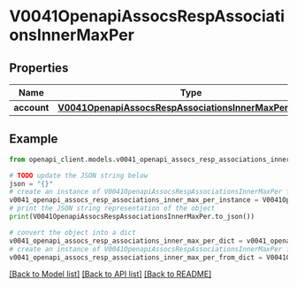 # V0041OpenapiAssocsRespAssociationsInnerMaxPer


## Properties

Name | Type | Description | Notes
------------ | ------------- | ------------- | -------------
**account** | [**V0041OpenapiAssocsRespAssociationsInnerMaxPerAccount**](V0041OpenapiAssocsRespAssociationsInnerMaxPerAccount.md) |  | [optional] 

## Example

```python
from openapi_client.models.v0041_openapi_assocs_resp_associations_inner_max_per import V0041OpenapiAssocsRespAssociationsInnerMaxPer

# TODO update the JSON string below
json = "{}"
# create an instance of V0041OpenapiAssocsRespAssociationsInnerMaxPer from a JSON string
v0041_openapi_assocs_resp_associations_inner_max_per_instance = V0041OpenapiAssocsRespAssociationsInnerMaxPer.from_json(json)
# print the JSON string representation of the object
print(V0041OpenapiAssocsRespAssociationsInnerMaxPer.to_json())

# convert the object into a dict
v0041_openapi_assocs_resp_associations_inner_max_per_dict = v0041_openapi_assocs_resp_associations_inner_max_per_instance.to_dict()
# create an instance of V0041OpenapiAssocsRespAssociationsInnerMaxPer from a dict
v0041_openapi_assocs_resp_associations_inner_max_per_from_dict = V0041OpenapiAssocsRespAssociationsInnerMaxPer.from_dict(v0041_openapi_assocs_resp_associations_inner_max_per_dict)
```
[[Back to Model list]](../README.md#documentation-for-models) [[Back to API list]](../README.md#documentation-for-api-endpoints) [[Back to README]](../README.md)


